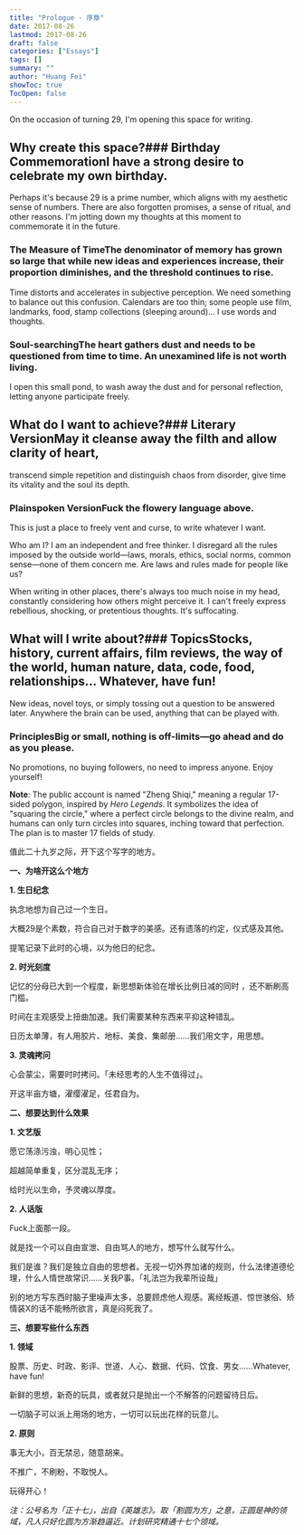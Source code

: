 ```yaml
---
title: "Prologue - 序章"
date: 2017-08-26
lastmod: 2017-08-26
draft: false
categories: ["Essays"]
tags: []
summary: ""
author: "Huang Fei"
showToc: true
TocOpen: false
---
```


On the occasion of turning 29, I'm opening this space for writing.

## Why create this space?### Birthday CommemorationI have a strong desire to celebrate my own birthday.
Perhaps it's because 29 is a prime number, which aligns with my aesthetic sense of numbers.
There are also forgotten promises, a sense of ritual, and other reasons.
I'm jotting down my thoughts at this moment to commemorate it in the future.

### The Measure of TimeThe denominator of memory has grown so large that while new ideas and experiences increase, their proportion diminishes, and the threshold continues to rise.
Time distorts and accelerates in subjective perception. We need something to balance out this confusion.
Calendars are too thin; some people use film, landmarks, food, stamp collections (sleeping around)... I use words and thoughts.

### Soul-searchingThe heart gathers dust and needs to be questioned from time to time. An unexamined life is not worth living.
I open this small pond, to wash away the dust and for personal reflection, letting anyone participate freely.

## What do I want to achieve?### Literary VersionMay it cleanse away the filth and allow clarity of heart,
transcend simple repetition and distinguish chaos from disorder,
give time its vitality and the soul its depth.

### Plainspoken VersionFuck the flowery language above.

This is just a place to freely vent and curse, to write whatever I want.

Who am I? I am an independent and free thinker. I disregard all the rules imposed by the outside world—laws, morals, ethics, social norms, common sense—none of them concern me. Are laws and rules made for people like us?

When writing in other places, there's always too much noise in my head, constantly considering how others might perceive it.
I can't freely express rebellious, shocking, or pretentious thoughts. It's suffocating.

## What will I write about?### TopicsStocks, history, current affairs, film reviews, the way of the world, human nature, data, code, food, relationships... Whatever, have fun!

New ideas, novel toys, or simply tossing out a question to be answered later. Anywhere the brain can be used, anything that can be played with.

### PrinciplesBig or small, nothing is off-limits—go ahead and do as you please.
No promotions, no buying followers, no need to impress anyone. Enjoy yourself!

**Note**: The public account is named "Zheng Shiqi," meaning a regular 17-sided polygon, inspired by *Hero Legends*.
It symbolizes the idea of "squaring the circle," where a perfect circle belongs to the divine realm, and humans can only turn circles into squares, inching toward that perfection. The plan is to master 17 fields of study.

值此二十九岁之际，开下这个写字的地方。

**一、为啥开这么个地方**

**1. 生日纪念**

执念地想为自己过一个生日。

大概29是个素数，符合自己对于数字的美感。还有遗落的约定，仪式感及其他。

提笔记录下此时的心境，以为他日的纪念。

**2. 时光刻度**

记忆的分母已大到一个程度，新思想新体验在增长比例日减的同时 ，还不断刷高门槛。

时间在主观感受上扭曲加速。我们需要某种东西来平抑这种错乱。

日历太单薄，有人用胶片、地标、美食、集邮册……我们用文字，用思想。

**3. 灵魂拷问**

心会蒙尘，需要时时拷问。「未经思考的人生不值得过」。

开这半亩方塘，濯缨濯足，任君自为。

**二、想要达到什么效果**

**1. 文艺版**

愿它荡涤污浊，明心见性；

超越简单重复，区分混乱无序；

给时光以生命，予灵魂以厚度。

**2. 人话版**

Fuck上面那一段。

就是找一个可以自由宣泄、自由骂人的地方，想写什么就写什么。

我们是谁？我们是独立自由的思想者。无视一切外界加诸的规则，什么法律道德伦理，什么人情世故常识……关我P事。「礼法岂为我辈所设哉」

别的地方写东西时脑子里噪声太多，总要顾虑他人观感。离经叛道、惊世骇俗、矫情装X的话不能畅所欲言，真是闷死我了。

**三、想要写些什么东西**

**1. 领域**

股票、历史、时政、影评、世道、人心、数据、代码、饮食、男女……Whatever, have fun!

新鲜的思想，新奇的玩具，或者就只是抛出一个不解答的问题留待日后。

一切脑子可以派上用场的地方，一切可以玩出花样的玩意儿。

**2. 原则**

事无大小，百无禁忌，随意胡来。

不推广，不刷粉，不取悦人。

玩得开心！

*注：公号名为「正十七」，出自《英雄志》。取「割圆为方」之意，正圆是神的领域，凡人只好化圆为方渐趋逼近。计划研究精通十七个领域。*